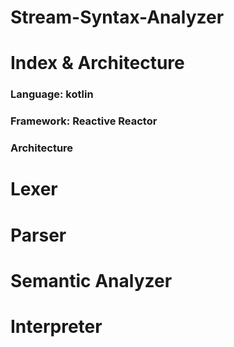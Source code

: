 # Stream-Syntax-Analyzer

# Index & Architecture
### Language: kotlin
### Framework: Reactive Reactor
### Architecture

# Lexer

# Parser

# Semantic Analyzer

# Interpreter
